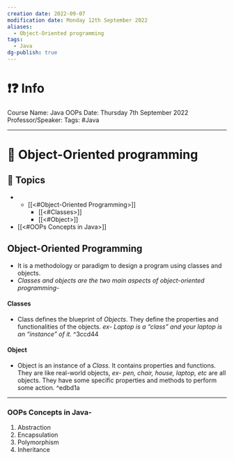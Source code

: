 ```yaml
---
creation date: 2022-09-07
modification date: Monday 12th September 2022
aliases:
  - Object-Oriented programming
tags:
  - Java
dg-publish: true
---
```


# ❗❓ Info
Course Name: Java OOPs
Date: Thursday 7th September 2022
Professor/Speaker: 
Tags: #Java


---
# 📑 Object-Oriented programming

## 📃 Topics
-   - [[<#Object-Oriented Programming>]]
      - [[<#Classes>]]
      - [[<#Object>]]
  - [[<#OOPs Concepts in Java>]]

## Object-Oriented Programming
- It is a methodology or paradigm to design a program using classes and objects.
- *Classes and objects are the two main aspects of object-oriented programming-*

#### Classes
- Class defines the blueprint of *Objects*. They define the properties and functionalities of the objects. *ex- Laptop is a “class” and your laptop is an “instance” of it.* ^3ccd44

#### Object 
- Object is an instance of a *Class.* It contains properties and functions. They are like real-world objects, *ex- pen, chair, house, laptop, etc* are all objects. They have some specific properties and methods to perform some action. ^edbd1a

---

### OOPs Concepts in Java-
1.	Abstraction
2.	Encapsulation
3.	Polymorphism
4.	Inheritance
